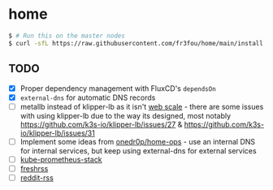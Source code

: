 # home

```sh
$ # Run this on the master nodes
$ curl -sfL https://raw.githubusercontent.com/fr3fou/home/main/install.sh | sh -
```

## TODO

- [x] Proper dependency management with FluxCD's `dependsOn`
- [x] `external-dns` for automatic DNS records
- [ ] metallb instead of klipper-lb as it isn't [web scale](https://www.youtube.com/watch?v=b2F-DItXtZs) - there are some issues with using klipper-lb due to the way its designed, most notably https://github.com/k3s-io/klipper-lb/issues/27 & https://github.com/k3s-io/klipper-lb/issues/31
- [ ] Implement some ideas from [onedr0p/home-ops](https://github.com/onedr0p/home-ops#-dns) - use an internal DNS for internal services, but keep using external-dns for external services
- [ ] [kube-prometheus-stack](https://github.com/prometheus-community/helm-charts/tree/main/charts/kube-prometheus-stack)
- [ ] [freshrss](https://github.com/FreshRSS/FreshRSS)
- [ ] [reddit-rss](https://github.com/trashhalo/reddit-rss) 
